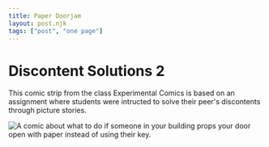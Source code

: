 ```yaml
---
title: Paper Doorjam
layout: post.njk
tags: ["post", "one page"]
---
```


# Discontent Solutions 2
This comic strip from the class Experimental Comics is based on an assignment where students were intructed to solve their peer's discontents through picture stories. 

<img src="{{ '/assets/PaperDoorjam.JPG' | prefixedURL }}" alt="A comic about what to do if someone in your building props your door open with paper instead of using their key.">